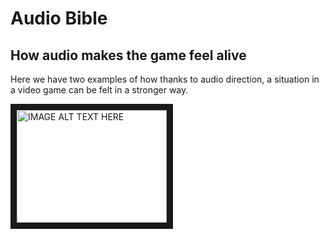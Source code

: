 # **Audio Bible**

## How audio makes the game feel alive


Here we have two examples of how thanks to audio direction, a situation in a video game can be felt in a stronger way.

<a href="http://www.youtube.com/watch?feature=player_embedded&v=YOUTUBE_VIDEO_ID_HERE
" target="_blank"><img src="http://img.youtube.com/vi/YOUTUBE_VIDEO_ID_HERE/0.jpg" 
alt="IMAGE ALT TEXT HERE" width="240" height="180" border="10" /></a>

